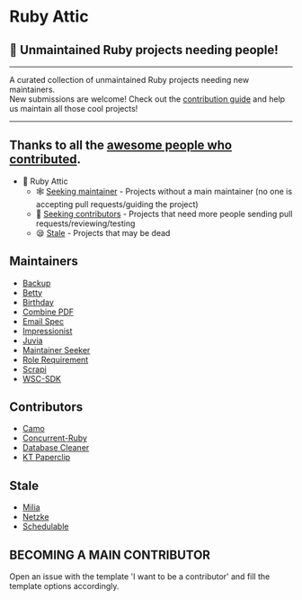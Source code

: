 # Ruby Attic
## :gem: Unmaintained Ruby projects needing people!

---

A curated collection of unmaintained Ruby projects needing new maintainers.  
New submissions are welcome! Check out the [contribution guide](https://github.com/attics/ruby_attic/blob/master/CONTRIBUTING.md) and help us maintain all those cool projects!

---
Thanks to all the [awesome people who contributed](https://github.com/attics/ruby_attic/graphs/contributors).
---

* :gem: Ruby Attic
  * :spider_web: [Seeking maintainer](#maintainers) - Projects without a main maintainer (no one is accepting pull requests/guiding the project)
  * :juggling_person: [Seeking contributors](#contributors) - Projects that need more people sending pull requests/reviewing/testing
  * :sleepy: [Stale](#stale) - Projects that may be dead

## Maintainers

* [Backup](https://github.com/backup/backup)
* [Betty](https://github.com/pickhardt/betty)
* [Birthday](https://github.com/railslove/birthday)
* [Combine PDF](https://github.com/boazsegev/combine_pdf)
* [Email Spec](https://github.com/email-spec/email-spec/)
* [Impressionist](https://github.com/charlotte-ruby/impressionist)
* [Juvia](https://github.com/phusion/juvia)
* [Maintainer Seeker](https://github.com/andrewmcodes/maintainer-seeker)
* [Role Requirement](https://github.com/timcharper/role_requirement)
* [Scrapi](https://github.com/assaf/scrapi)
* [WSC-SDK](https://github.com/WowzaMediaSystems/wsc-sdk-ruby)

## Contributors

* [Camo](https://github.com/svanzoest/camo)
* [Concurrent-Ruby](https://github.com/ruby-concurrency/concurrent-ruby/)
* [Database Cleaner](https://github.com/DatabaseCleaner/database_cleaner)
* [KT Paperclip](https://github.com/kreeti/kt-paperclip)

## Stale

* [Milia](https://github.com/jekuno/milia)
* [Netzke](https://github.com/netzke/netzke)
* [Schedulable](https://github.com/benignware/schedulable)

## BECOMING A MAIN CONTRIBUTOR

Open an issue with the template 'I want to be a contributor' and fill the template options accordingly.
